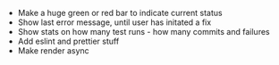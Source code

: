 <!-- * Find inotify like thing -->
<!-- * Figure out how to print out console commands -->
* Make a huge green or red bar to indicate current status
* Show last error message, until user has initated a fix
* Show stats on how many test runs - how many commits and failures
* Add eslint and prettier stuff
* Make render async